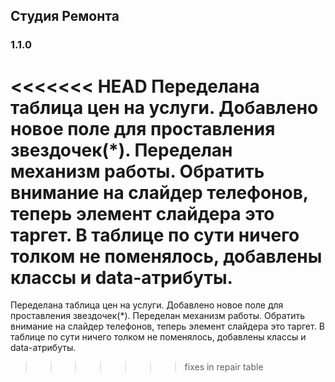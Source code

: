 ## Студия Ремонта

### 1.1.0
<<<<<<< HEAD
Переделана таблица цен на услуги. Добавлено новое поле для проставления звездочек(*). Переделан механизм работы. Обратить внимание на слайдер телефонов, теперь элемент слайдера это таргет. В таблице по сути ничего толком не поменялось, добавлены классы и data-атрибуты.
=======
Переделана таблица цен на услуги. Добавлено новое поле для проставления звездочек(*). Переделан механизм работы. Обратить внимание на слайдер телефонов, теперь элемент слайдера это таргет. В таблице по сути ничего толком не поменялось, добавлены классы и data-атрибуты.
>>>>>>> fixes in repair table

